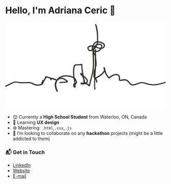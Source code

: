 # Hello, I'm Adriana Ceric 👋
![skyline](skyline.png)
- 😊 Currently a **High School Student** from Waterloo, ON, Canada
- 🌱 Learning **UX design**
- ⚙️ Mastering: `.html`,`.css`,`.js`
- 👯 I’m looking to collaborate on any **hackathon** projects (might be a little addicted to them)

### 📬 Get in Touch
- [LinkedIn](https://www.linkedin.com/in/adriana-ceric/)
- [Website](adrianaceric.github.io)
- [E-mail](adriana.ceric@gmail.com)

